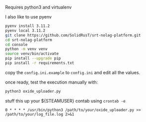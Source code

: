 Requires python3 and virtualenv

I also like to use pyenv

```bash
pyenv install 3.11.2
pyenv local 3.11.2
git clone https://github.com/SolidRusT/srt-nolag-platform.git
cd srt-nolag-platform
cd console
python -m venv venv
source venv/bin/activate
pip install --upgrade pip
pip install -r requirements.txt
```

copy the `config.ini.example` to `config.ini` and edit all the values.

once ready, test the execution manually with:

```bash
python3 oxide_uploader.py
```

stuff this up your ${STEAMUSER} contab using `crontab -e`

`0 * * * * /usr/bin/python3 /path/to/your/oxide_uploader.py >> /path/to/your/log_file.log 2>&1`